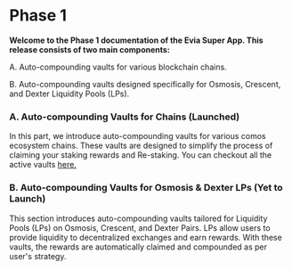 # Phase 1

**Welcome to the Phase 1 documentation of the Evia Super App. This release consists of two main components:**

A. Auto-compounding vaults for various blockchain chains.

B. Auto-compounding vaults designed specifically for Osmosis, Crescent, and Dexter Liquidity Pools (LPs).

### A. Auto-compounding Vaults for Chains (Launched)

In this part, we introduce auto-compounding vaults for various comos ecosystem chains. These vaults are designed to simplify the process of claiming your staking rewards and Re-staking. You can checkout all the active vaults [here.](https://app.evia.network)

### B. Auto-compounding Vaults for Osmosis & Dexter LPs (Yet to Launch)

This section introduces auto-compounding vaults tailored for Liquidity Pools (LPs) on Osmosis, Crescent, and Dexter Pairs. LPs allow users to provide liquidity to decentralized exchanges and earn rewards. With these vaults, the rewards are automatically claimed and compounded as per user's strategy.&#x20;
